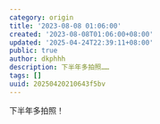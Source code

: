 ```yaml
---
category: origin
title: '2023-08-08 01:06:00'
created: '2023-08-08T01:06:00+08:00'
updated: '2025-04-24T22:39:11+08:00'
public: true
author: dkphhh
description: 下半年多拍照……
tags: []
uuid: 20250420210643f5bv
---
```


下半年多拍照！

